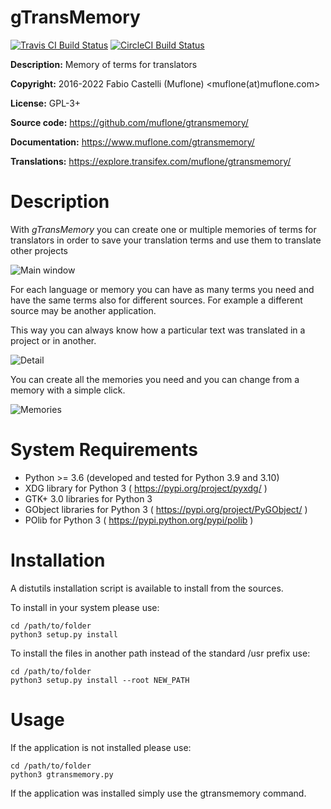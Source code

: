 # gTransMemory

[![Travis CI Build Status](https://img.shields.io/travis/com/muflone/gtransmemory/master.svg)](https://www.travis-ci.com/github/muflone/gtransmemory)
[![CircleCI Build Status](https://img.shields.io/circleci/project/github/muflone/gtransmemory/master.svg)](https://circleci.com/gh/muflone/gtransmemory)

**Description:** Memory of terms for translators

**Copyright:** 2016-2022 Fabio Castelli (Muflone) <muflone(at)muflone.com>

**License:** GPL-3+

**Source code:** https://github.com/muflone/gtransmemory/

**Documentation:** https://www.muflone.com/gtransmemory/

**Translations:** https://explore.transifex.com/muflone/gtransmemory/

# Description

With *gTransMemory* you can create one or multiple memories of terms for
translators in order to save your translation terms and use them to translate
other projects

![Main window](https://www.muflone.com/resources/gtransmemory/archive/latest/english/main.png)

For each language or memory you can have as many terms you need and have the
same terms also for different sources. For example a different source may be
another application.

This way you can always know how a particular text was translated in a project
or in another.

![Detail](https://www.muflone.com/resources/gtransmemory/archive/latest/english/detail.png)

You can create all the memories you need and you can change from a memory with
a simple click.

![Memories](https://www.muflone.com/resources/gtransmemory/archive/latest/english/memories.png)

# System Requirements

* Python >= 3.6 (developed and tested for Python 3.9 and 3.10)
* XDG library for Python 3 ( https://pypi.org/project/pyxdg/ )
* GTK+ 3.0 libraries for Python 3
* GObject libraries for Python 3 ( https://pypi.org/project/PyGObject/ )
* POlib for Python 3 ( https://pypi.python.org/pypi/polib )

# Installation

A distutils installation script is available to install from the sources.

To install in your system please use:

    cd /path/to/folder
    python3 setup.py install

To install the files in another path instead of the standard /usr prefix use:

    cd /path/to/folder
    python3 setup.py install --root NEW_PATH

# Usage

If the application is not installed please use:

    cd /path/to/folder
    python3 gtransmemory.py

If the application was installed simply use the gtransmemory command.
